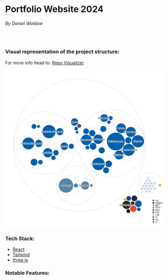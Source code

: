 # Portfolio Website 2024
###### By Daniel Waldow
<br />

### Visual representation of the project structure:
For more info head to: [Repo Visualizer](https://octo.github.com/projects/repo-visualization)

![Repo Visualizer](./diagram.svg)

### Tech Stack:
- [React](https://react.dev/)
- [Tailwind](https://tailwindcss.com/)
- [three.js](https://threejs.org/)

### Notable Features:
